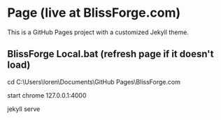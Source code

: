 # Page (live at BlissForge.com)

This is a GitHub Pages project with a customized Jekyll theme.

## BlissForge Local.bat (refresh page if it doesn't load)

cd C:\Users\loren\Documents\GitHub Pages\BlissForge.com

start chrome 127.0.0.1:4000

jekyll serve
